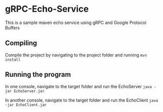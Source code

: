 # gRPC-Echo-Service
This is a sample maven echo service using gRPC and Google Protocol Buffers

## Compiling
Compile the project by navigating to the project folder and running ``` mvn install ```

## Running the program
In one console, navigate to the target folder and run the EchoServer 
``` java -jar EchoServer.jar ```

In another console, navigate to the target folder and run the EchoClient
``` java -jar EchoClient.jar ```
